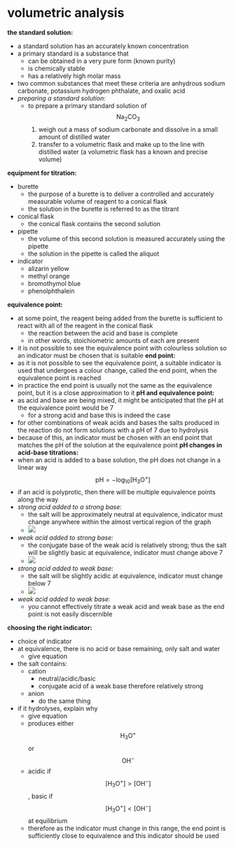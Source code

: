 # volumetric analysis

**the standard solution:**

* a standard solution has an accurately known concentration
* a primary standard is a substance that
  * can be obtained in a very pure form (known purity)
  * is chemically stable
  * has a relatively high molar mass
* two common substances that meet these criteria are anhydrous sodium carbonate, potassium hydrogen phthalate, and oxalic acid
* _preparing a standard solution:_
  * to prepare a primary standard solution of $$\mathrm{Na_2CO_3}$$
    1. weigh out a mass of sodium carbonate and dissolve in a small amount of distilled water
    2. transfer to a volumetric flask and make up to the line with distilled water (a volumetric flask has a known and precise volume)

**equipment for titration:**

* burette
  * the purpose of a burette is to deliver a controlled and accurately measurable volume of reagent to a conical flask
  * the solution in the burette is referred to as the titrant
* conical flask
  * the conical flask contains the second solution
* pipette
  * the volume of this second solution is measured accurately using the pipette
  * the solution in the pipette is called the aliquot
* indicator
  * alizarin yellow
  * methyl orange
  * bromothymol blue
  * phenolphthalein

**equivalence point:**

* at some point, the reagent being added from the burette is sufficient to react with all of the reagent in the conical flask
  * the reaction between the acid and base is complete
  * in other words, stoichiometric amounts of each are present
* it is not possible to see the equivalence point with colourless solution so an indicator must be chosen that is suitable **end point:**
* as it is not possible to see the equivalence point, a suitable indicator is used that undergoes a colour change, called the end point, when the equivalence point is reached
* in practice the end point is usually not the same as the equivalence point, but it is a close approximation to it **pH and equivalence point:**
* as acid and base are being mixed, it might be anticipated that the pH at the equivalence point would be 7
  * for a strong acid and base this is indeed the case
* for other combinations of weak acids and bases the salts produced in the reaction do not form solutions with a pH of 7 due to hydrolysis
* because of this, an indicator must be chosen with an end point that matches the pH of the solution at the equivalence point **pH changes in acid-base titrations:**
* when an acid is added to a base solution, the pH does not change in a linear way
  $$\mathrm{pH} = -\log_{10} [\mathrm{H_3O^+}]$$
* if an acid is polyprotic, then there will be multiple equivalence points along the way
* _strong acid added to a strong base:_
  * the salt will be approximately neutral at equivalence, indicator must change anywhere within the almost vertical region of the graph
  * ![](images/image_1.b9da0e4a.emf)
* _weak acid added to strong base:_
  * the conjugate base of the weak acid is relatively strong; thus the salt will be slightly basic at equivalence, indicator must change above 7
  * ![](images/image_2.6687c7d9.emf)
* _strong acid added to weak base:_
  * the salt will be slightly acidic at equivalence, indicator must change below 7
  * ![](images/image_3.161e9512.emf)
* _weak acid added to weak base:_
  * you cannot effectively titrate a weak acid and weak base as the end point is not easily discernible

**choosing the right indicator:**

* choice of indicator
* at equivalence, there is no acid or base remaining, only salt and water
  * give equation
* the salt contains:
  * cation
    * neutral/acidic/basic
    * conjugate acid of a weak base therefore relatively strong
  * anion
    * do the same thing
* if it hydrolyses, explain why
  * give equation
  * produces either $$\mathrm{H_3O^+}$$ or $$\mathrm{OH^-}$$
  * acidic if $$[\mathrm{H_3O^+}] > [\mathrm{OH^-}]$$, basic if $$[\mathrm{H_3O^+}] < [\mathrm{OH^-}]$$ at equilibrium
  * therefore as the indicator must change in this range, the end point is sufficiently close to equivalence and this indicator should be used
